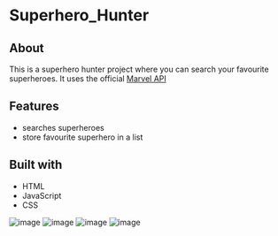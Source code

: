 # Superhero_Hunter

## About

This is a superhero hunter project where you can search your favourite superheroes.
It uses the official [Marvel API](https://developer.marvel.com/docs)

## Features

* searches superheroes
* store favourite superhero in a list

## Built with

* HTML
* JavaScript
* CSS

 ![image](https://github.com/meghaMaheshwari17/Superhero_Hunter/assets/66789254/cb916b7b-5018-4fda-86cd-958aa431914e)
 ![image](https://github.com/meghaMaheshwari17/Superhero_Hunter/assets/66789254/d46ecdab-e2da-4399-84cc-b953dbbd2a91)
![image](https://github.com/meghaMaheshwari17/Superhero_Hunter/assets/66789254/be3c97d8-d199-449f-a23e-a7d008d1b2a5)
![image](https://github.com/meghaMaheshwari17/Superhero_Hunter/assets/66789254/c45464d9-da35-432b-a9c9-d45d64a1ab07)







